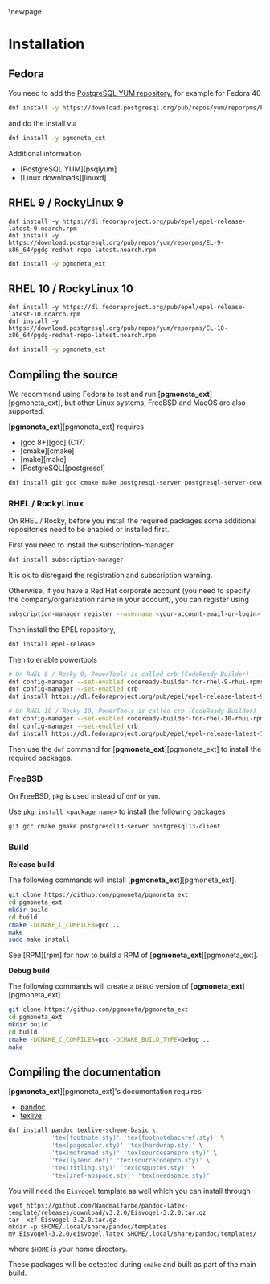 \newpage

# Installation

## Fedora

You need to add the [PostgreSQL YUM repository](https://yum.postgresql.org/), for example for Fedora 40

``` sh
dnf install -y https://download.postgresql.org/pub/repos/yum/reporpms/F-40-x86_64/pgdg-fedora-repo-latest.noarch.rpm
```

and do the install via

``` sh
dnf install -y pgmoneta_ext
```

Additional information

* [PostgreSQL YUM][psqlyum]
* [Linux downloads][linuxd]

## RHEL 9 / RockyLinux 9

```
dnf install -y https://dl.fedoraproject.org/pub/epel/epel-release-latest-9.noarch.rpm
dnf install -y https://download.postgresql.org/pub/repos/yum/reporpms/EL-9-x86_64/pgdg-redhat-repo-latest.noarch.rpm
```

``` sh
dnf install -y pgmoneta_ext
```

## RHEL 10 / RockyLinux 10

```
dnf install -y https://dl.fedoraproject.org/pub/epel/epel-release-latest-10.noarch.rpm
dnf install -y https://download.postgresql.org/pub/repos/yum/reporpms/EL-10-x86_64/pgdg-redhat-repo-latest.noarch.rpm
```

``` sh
dnf install -y pgmoneta_ext
```

## Compiling the source

We recommend using Fedora to test and run [**pgmoneta_ext**][pgmoneta_ext], but other Linux systems, FreeBSD and MacOS are also supported.

[**pgmoneta_ext**][pgmoneta_ext] requires

* [gcc 8+][gcc] (C17)
* [cmake][cmake]
* [make][make]
* [PostgreSQL][postgresql]

```sh
dnf install git gcc cmake make postgresql-server postgresql-server-devel
```

### RHEL / RockyLinux

On RHEL / Rocky, before you install the required packages some additional repositories need to be enabled or installed first.

First you need to install the subscription-manager

``` sh
dnf install subscription-manager
```

It is ok to disregard the registration and subscription warning.

Otherwise, if you have a Red Hat corporate account (you need to specify the company/organization name in your account), you can register using

``` sh
subscription-manager register --username <your-account-email-or-login> --password <your-password> --auto-attach
```

Then install the EPEL repository,

``` sh
dnf install epel-release
```

Then to enable powertools

``` sh
# On RHEL 9 / Rocky 9, PowerTools is called crb (CodeReady Builder)
dnf config-manager --set-enabled codeready-builder-for-rhel-9-rhui-rpms
dnf config-manager --set-enabled crb
dnf install https://dl.fedoraproject.org/pub/epel/epel-release-latest-9.noarch.rpm

# On RHEL 10 / Rocky 10, PowerTools is called crb (CodeReady Builder)
dnf config-manager --set-enabled codeready-builder-for-rhel-10-rhui-rpms
dnf config-manager --set-enabled crb
dnf install https://dl.fedoraproject.org/pub/epel/epel-release-latest-10.noarch.rpm
```

Then use the `dnf` command for [**pgmoneta_ext**][pgmoneta_ext] to install the required packages.

### FreeBSD

On FreeBSD, `pkg` is used instead of `dnf` or `yum`.

Use `pkg install <package name>` to install the following packages

``` sh
git gcc cmake gmake postgresql13-server postgresql13-client
```

### Build

**Release build**

The following commands will install [**pgmoneta_ext**][pgmoneta_ext].

```sh
git clone https://github.com/pgmoneta/pgmoneta_ext
cd pgmoneta_ext
mkdir build
cd build
cmake -DCMAKE_C_COMPILER=gcc ..
make
sudo make install
```

See [RPM][rpm] for how to build a RPM of [**pgmoneta_ext**][pgmoneta_ext].

**Debug build**

The following commands will create a `DEBUG` version of [**pgmoneta_ext**][pgmoneta_ext].

```sh
git clone https://github.com/pgmoneta/pgmoneta_ext
cd pgmoneta_ext
mkdir build
cd build
cmake -DCMAKE_C_COMPILER=gcc -DCMAKE_BUILD_TYPE=Debug ..
make
```

## Compiling the documentation

[**pgmoneta_ext**][pgmoneta_ext]'s documentation requires

* [pandoc](https://pandoc.org/)
* [texlive](https://www.tug.org/texlive/)

```sh
dnf install pandoc texlive-scheme-basic \
            'tex(footnote.sty)' 'tex(footnotebackref.sty)' \
            'tex(pagecolor.sty)' 'tex(hardwrap.sty)' \
            'tex(mdframed.sty)' 'tex(sourcesanspro.sty)' \
            'tex(ly1enc.def)' 'tex(sourcecodepro.sty)' \
            'tex(titling.sty)' 'tex(csquotes.sty)' \
            'tex(zref-abspage.sty)' 'tex(needspace.sty)'

```

You will need the `Eisvogel` template as well which you can install through

```
wget https://github.com/Wandmalfarbe/pandoc-latex-template/releases/download/v3.2.0/Eisvogel-3.2.0.tar.gz
tar -xzf Eisvogel-3.2.0.tar.gz
mkdir -p $HOME/.local/share/pandoc/templates
mv Eisvogel-3.2.0/eisvogel.latex $HOME/.local/share/pandoc/templates/
```

where `$HOME` is your home directory.

These packages will be detected during `cmake` and built as part of the main build.
